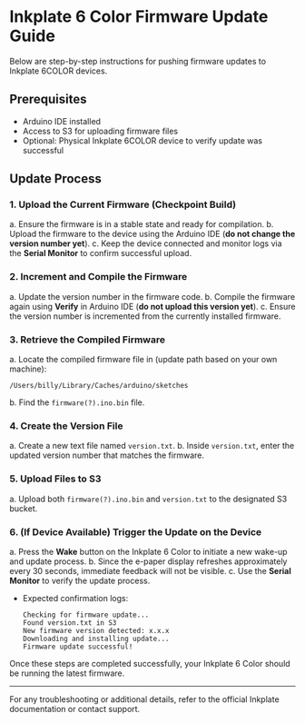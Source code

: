 # Inkplate 6 Color Firmware Update Guide

Below are step-by-step instructions for pushing firmware updates to Inkplate 6COLOR devices.

## Prerequisites
- Arduino IDE installed
- Access to S3 for uploading firmware files
- Optional: Physical Inkplate 6COLOR device to verify update was successful

## Update Process

### 1. Upload the Current Firmware (Checkpoint Build)
a. Ensure the firmware is in a stable state and ready for compilation.
b. Upload the firmware to the device using the Arduino IDE (**do not change the version number yet**).
c. Keep the device connected and monitor logs via the **Serial Monitor** to confirm successful upload.

### 2. Increment and Compile the Firmware
a. Update the version number in the firmware code.
b. Compile the firmware again using **Verify** in Arduino IDE (**do not upload this version yet**).
c. Ensure the version number is incremented from the currently installed firmware.

### 3. Retrieve the Compiled Firmware
a. Locate the compiled firmware file in (update path based on your own machine):
   ```
   /Users/billy/Library/Caches/arduino/sketches
   ```
b. Find the `firmware(?).ino.bin` file.

### 4. Create the Version File
a. Create a new text file named `version.txt`.
b. Inside `version.txt`, enter the updated version number that matches the firmware.

### 5. Upload Files to S3
a. Upload both `firmware(?).ino.bin` and `version.txt` to the designated S3 bucket.

### 6. (If Device Available) Trigger the Update on the Device
a. Press the **Wake** button on the Inkplate 6 Color to initiate a new wake-up and update process.
b. Since the e-paper display refreshes approximately every 30 seconds, immediate feedback will not be visible.
c. Use the **Serial Monitor** to verify the update process.
- Expected confirmation logs:
  ```
  Checking for firmware update...
  Found version.txt in S3
  New firmware version detected: x.x.x
  Downloading and installing update...
  Firmware update successful!
  ```

Once these steps are completed successfully, your Inkplate 6 Color should be running the latest firmware.

---

For any troubleshooting or additional details, refer to the official Inkplate documentation or contact support.

